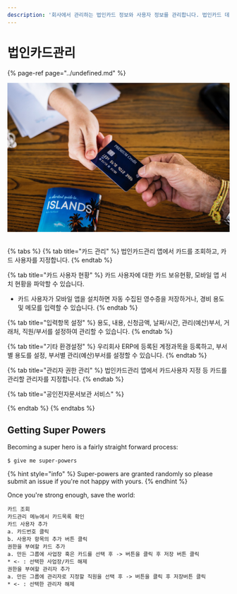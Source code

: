 ```yaml
---
description: '회사에서 관리하는 법인카드 정보와 사용자 정보를 관리합니다. 법인카드 데이터 신청, 카드 조회, 사용자 지정, 카드 불출 업무를 관리합니다.'
---
```


# 법인카드관리



{% page-ref page="../undefined.md" %}

![](../.gitbook/assets/pexels-photo-1374544.jpg)

##  

{% tabs %}
{% tab title="카드 관리" %}
법인카드관리 앱에서 카드를 조회하고, 카드 사용자를 지정합니다.
{% endtab %}

{% tab title="카드 사용자 현황" %}
카드 사용자에 대한 카드 보유현황, 모바일 앱 서치 현황을 파악할 수 있습니다.  
- 카드 사용자가 모바일 앱을 설치하면 자동 수집된 영수증을 저장하거나, 경비 용도 및 메모를 입력할 수 있습니다.
{% endtab %}

{% tab title="입력항목 설정" %}
용도, 내용, 신청금액, 날짜/시간, 관리\(예산\)부서, 거래처, 직원/부서를 설정하여 관리할 수 있습니다.
{% endtab %}

{% tab title="기타 환경설정" %}
우리회사 ERP에 등록된 계정과목을 등록하고, 부서별 용도를 설정, 부서별 관리\(예산\)부서를 설정할 수 있습니다.
{% endtab %}

{% tab title="관리자 권한 관리" %}
법인카드관리 앱에서 카드사용자 지정 등 카드를 관리할 관리자를 지정합니다.
{% endtab %}

{% tab title="공인전자문서보관 서비스" %}

{% endtab %}
{% endtabs %}

## Getting Super Powers

Becoming a super hero is a fairly straight forward process:

```
$ give me super-powers
```

{% hint style="info" %}
 Super-powers are granted randomly so please submit an issue if you're not happy with yours.
{% endhint %}

Once you're strong enough, save the world:

```
카드 조회
카드관리 메뉴에서 카드목록 확인
카드 사용자 추가
a. 카드번호 클릭
b. 사용자 항목의 추가 버튼 클릭
권한을 부여할 카드 추가
a. 만든 그룹에 사업장 혹은 카드를 선택 후 -> 버튼을 클릭 후 저장 버튼 클릭
* <- : 선택한 사업장/카드 해제
권한을 부여할 관리자 추가
a. 만든 그룹에 관리자로 지정할 직원을 선택 후 -> 버튼을 클릭 후 저장버튼 클릭
* <- : 선택한 관리자 해제
```



